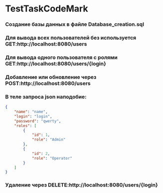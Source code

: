 # TestTaskCodeMark
### Создание базы данных в файле Database_creation.sql


### Для вывода всех пользователей без используется GET:http://localhost:8080/users

### Для вывода одного пользователя с ролями GET:http://localhost:8080/users/{login}

### Добавление или обновление через POST:http://localhost:8080/users

### В теле запроса json наподобие:

```json
{
    "name": "name",
    "login": "login",
    "password": "qwerty",
    "roles": [
        {
            "id": 1,
            "role": "Admin"
        },
        {
            "id": 2,
            "role": "Operator"
        }
    ]
}
```

 ### Удаление через DELETE:http://localhost:8080/users/{login}